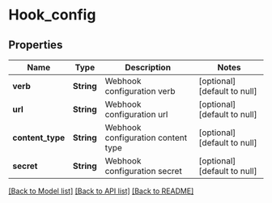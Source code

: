 # Hook_config
## Properties

| Name | Type | Description | Notes |
|------------ | ------------- | ------------- | -------------|
| **verb** | **String** | Webhook configuration verb | [optional] [default to null] |
| **url** | **String** | Webhook configuration url | [optional] [default to null] |
| **content\_type** | **String** | Webhook configuration content type | [optional] [default to null] |
| **secret** | **String** | Webhook configuration secret | [optional] [default to null] |

[[Back to Model list]](../README.md#documentation-for-models) [[Back to API list]](../README.md#documentation-for-api-endpoints) [[Back to README]](../README.md)

